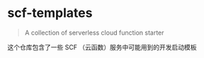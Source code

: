 # scf-templates
> A collection of serverless cloud function starter

这个仓库包含了一些 SCF （云函数）服务中可能用到的开发启动模板
